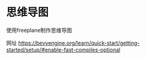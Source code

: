 # 思维导图

使用freeplane制作思维导图

网址
https://bevyengine.org/learn/quick-start/getting-started/setup/#enable-fast-compiles-optional
